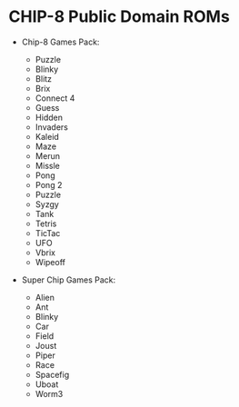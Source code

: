 # CHIP-8 Public Domain ROMs

* Chip-8 Games Pack:
  * Puzzle
  * Blinky
  * Blitz
  * Brix
  * Connect 4
  * Guess
  * Hidden
  * Invaders
  * Kaleid
  * Maze
  * Merun
  * Missle
  * Pong
  * Pong 2
  * Puzzle
  * Syzgy
  * Tank
  * Tetris
  * TicTac
  * UFO
  * Vbrix
  * Wipeoff

* Super Chip Games Pack:
  * Alien
  * Ant
  * Blinky
  * Car
  * Field
  * Joust
  * Piper
  * Race
  * Spacefig
  * Uboat
  * Worm3
